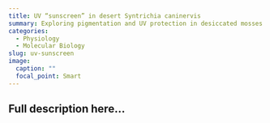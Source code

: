 ```yaml
---
title: UV “sunscreen” in desert Syntrichia caninervis
summary: Exploring pigmentation and UV protection in desiccated mosses.
categories: 
  - Physiology
  - Molecular Biology
slug: uv-sunscreen
image:
  caption: ""
  focal_point: Smart
---
```

Full description here...
---
